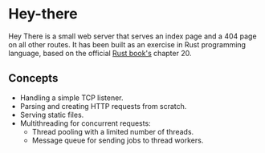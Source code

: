 # Hey-there

Hey There is a small web server that serves an index page and a 404 page on all other routes. It has been built as an exercise in Rust programming language, based on the official [Rust book's](https://doc.rust-lang.org/book/) chapter 20.

## Concepts

- Handling a simple TCP listener.
- Parsing and creating HTTP requests from scratch.
- Serving static files.
- Multithreading for concurrent requests:
  - Thread pooling with a limited number of threads.
  - Message queue for sending jobs to thread workers.
